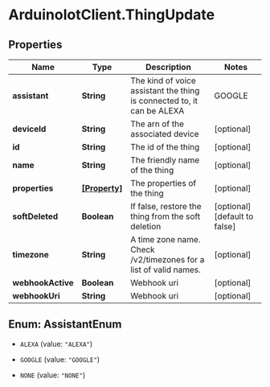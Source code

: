 # ArduinoIotClient.ThingUpdate

## Properties

Name | Type | Description | Notes
------------ | ------------- | ------------- | -------------
**assistant** | **String** | The kind of voice assistant the thing is connected to, it can be ALEXA | GOOGLE | NONE | [optional] 
**deviceId** | **String** | The arn of the associated device | [optional] 
**id** | **String** | The id of the thing | [optional] 
**name** | **String** | The friendly name of the thing | [optional] 
**properties** | [**[Property]**](Property.md) | The properties of the thing | [optional] 
**softDeleted** | **Boolean** | If false, restore the thing from the soft deletion | [optional] [default to false]
**timezone** | **String** | A time zone name. Check /v2/timezones for a list of valid names. | [optional] 
**webhookActive** | **Boolean** | Webhook uri | [optional] 
**webhookUri** | **String** | Webhook uri | [optional] 



## Enum: AssistantEnum


* `ALEXA` (value: `"ALEXA"`)

* `GOOGLE` (value: `"GOOGLE"`)

* `NONE` (value: `"NONE"`)




